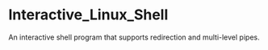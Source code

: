 # Interactive_Linux_Shell
An interactive shell program that supports redirection and multi-level pipes.

